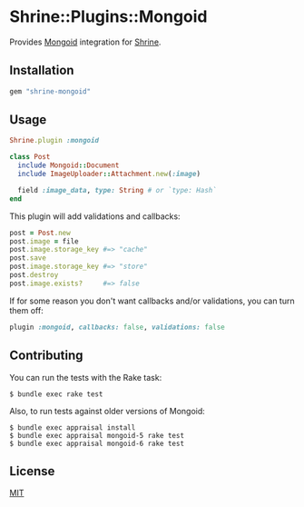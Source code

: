 # Shrine::Plugins::Mongoid

Provides [Mongoid] integration for [Shrine].

## Installation

```ruby
gem "shrine-mongoid"
```

## Usage

```rb
Shrine.plugin :mongoid
```
```rb
class Post
  include Mongoid::Document
  include ImageUploader::Attachment.new(:image)

  field :image_data, type: String # or `type: Hash`
end
```

This plugin will add validations and callbacks:

```rb
post = Post.new
post.image = file
post.image.storage_key #=> "cache"
post.save
post.image.storage_key #=> "store"
post.destroy
post.image.exists?     #=> false
```

If for some reason you don't want callbacks and/or validations, you can turn
them off:

```rb
plugin :mongoid, callbacks: false, validations: false
```

## Contributing

You can run the tests with the Rake task:

```
$ bundle exec rake test
```

Also, to run tests against older versions of Mongoid:

```
$ bundle exec appraisal install
$ bundle exec appraisal mongoid-5 rake test
$ bundle exec appraisal mongoid-6 rake test
```

## License

[MIT](LICENSE.txt)

[Mongoid]: https://github.com/mongodb/mongoid
[Shrine]: https://github.com/shrinerb/shrine
